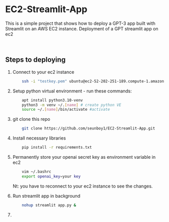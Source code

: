 # EC2-Streamlit-App
This is a simple project that shows how to deploy a GPT-3 app built with Streamlit on an AWS EC2 instance. 
Deployment of a GPT streamlit app on ec2

<br/>


## Steps to deploying

1. Connect to your ec2 instance
    ```bash
        ssh -i "testkey.pem" ubuntu@ec2-52-202-251-189.compute-1.amazonaws.com
    ```

2. Setup python virtual environment - run these commands:
    ```bash
        apt install python3.10-venv 
        python3 -m venv ~/.[name] # create python VE
        source ~/.[name]/bin/activate #activate
    ```
3. git clone this repo
    ```bash
        git clone https://github.com/seunboy1/EC2-Streamlit-App.git
    ```
4. Install necessary libraries
    ```bash
        pip install -r requirements.txt
    ```
5. Permanently store your openai secret key as environment variable in ec2 
    ```bash
        vim ~/.bashrc
        export openai_key=your key
    ```
   Nt: you have to reconnect to your ec2 instance to see the changes.
6. Run streamlit app in background
    ```bash
        nohup streamlit app.py &
    ```
7. 



